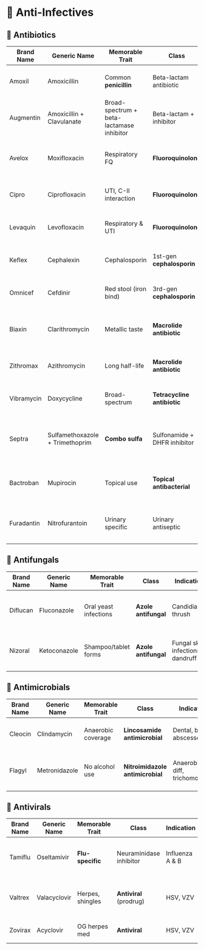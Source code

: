 # 🦠 Anti-Infectives

## 💊 Antibiotics

| Brand Name | Generic Name | Memorable Trait | Class | Indication | Memorization Tip |
|------------|--------------|-----------------|-------|------------|------------------|
| Amoxil     | Amoxicillin  | Common **penicillin** | Beta-lactam antibiotic | Bacterial infections | “Amox = amoxicillin” is nearly identical |
| Augmentin  | Amoxicillin + Clavulanate | Broad-spectrum + beta-lactamase inhibitor | Beta-lactam + inhibitor | Resistant bacterial infections | “Augmented Amoxil”; aug = enhanced |
| Avelox     | Moxifloxacin | Respiratory FQ | **Fluoroquinolone** | Pneumonia, sinusitis | “Ave = advanced”; moxifloxacin = MOXIE for lungs |
| Cipro      | Ciprofloxacin | UTI, C-II interaction | **Fluoroquinolone** | UTI, anthrax, GI | “Cipro for Cystitis”; ends in -floxacin |
| Levaquin   | Levofloxacin | Respiratory & UTI | **Fluoroquinolone** | Pneumonia, UTI | “Levo = left-flank attack on bugs”; -floxacin |
| Keflex     | Cephalexin   | Cephalosporin | 1st-gen **cephalosporin** | Skin, soft tissue, UTI | “Keflex = ceph-flex”; cephalexin = cephalosporin |
| Omnicef    | Cefdinir     | Red stool (iron bind) | 3rd-gen **cephalosporin** | Respiratory, sinus, ear | “Omni = broad”; cefdinir = cephalosporin |
| Biaxin     | Clarithromycin | Metallic taste | **Macrolide antibiotic** | Respiratory, H. pylori | “Biaxin = big ax on bacteria”; clarithro = clear throat |
| Zithromax  | Azithromycin | Long half-life | **Macrolide antibiotic** | Respiratory, skin, STIs | “Z-pack = Zithromax”; azithro → zithro |
| Vibramycin | Doxycycline  | Broad-spectrum | **Tetracycline antibiotic** | Acne, Lyme, atypicals | “Vibrate with Vibramycin”; doxy = tetracycline |
| Septra     | Sulfamethoxazole + Trimethoprim | **Combo sulfa** | Sulfonamide + DHFR inhibitor | UTI, MRSA, PCP | “SEParate actions combined”; trimethoprim = trim-down folate |
| Bactroban  | Mupirocin    | Topical use | **Topical antibacterial** | Impetigo, MRSA nasal | “BAN bacteria on skin”; mupirocin = mup-it-on skin |
| Furadantin | Nitrofurantoin | Urinary specific | Urinary antiseptic | UTI | “Fura = urine fury”; nitrofurantoin = nitro for nitrites |

## 🍄 Antifungals

| Brand Name | Generic Name | Memorable Trait | Class | Indication | Memorization Tip |
|------------|--------------|-----------------|-------|------------|------------------|
| Diflucan   | Fluconazole  | Oral yeast infections | **Azole antifungal** | Candidiasis, thrush | “Flu-flu fungus = Fluconazole”; Diflucan = Defeat fungus |
| Nizoral    | Ketoconazole | Shampoo/tablet forms | **Azole antifungal** | Fungal skin infections, dandruff | “Keto vs fungus”; Nizoral = anti-itch/nizzy fix |

## 🧬 Antimicrobials

| Brand Name | Generic Name | Memorable Trait | Class | Indication | Memorization Tip |
|------------|--------------|-----------------|-------|------------|------------------|
| Cleocin    | Clindamycin  | Anaerobic coverage | **Lincosamide antimicrobial** | Dental, bone, abscesses | “Clean with Cleocin”; clinda = cleanse deep |
| Flagyl     | Metronidazole | No alcohol use | **Nitroimidazole antimicrobial** | Anaerobic, C. diff, trichomoniasis | “Flag down alcohol”; metro = metallic taste & anaerobes |

## 🧪 Antivirals

| Brand Name | Generic Name | Memorable Trait | Class | Indication | Memorization Tip |
|------------|--------------|-----------------|-------|------------|------------------|
| Tamiflu    | Oseltamivir  | **Flu-specific** | Neuraminidase inhibitor | Influenza A & B | “Tame the flu”; oseltamivir = **antiviral** assault |
| Valtrex    | Valacyclovir | Herpes, shingles | **Antiviral** (prodrug) | HSV, VZV | “Val = value add to acyclovir”; longer-lasting than Zovirax |
| Zovirax    | Acyclovir    | OG herpes med | **Antiviral** | HSV, VZV | “Z-virus-ax”; acyclovir = active |
